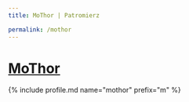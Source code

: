 ```yaml
---
title: MoThor | Patromierz

permalink: /mothor
---
```


# [MoThor](https://patronite.pl/mothor)

{% include profile.md name="mothor" prefix="m" %}

